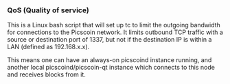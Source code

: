 ### QoS (Quality of service) ###

This is a Linux bash script that will set up tc to limit the outgoing bandwidth for connections to the Picscoin network. It limits outbound TCP traffic with a source or destination port of 1337, but not if the destination IP is within a LAN (defined as 192.168.x.x).

This means one can have an always-on picscoind instance running, and another local picscoind/picscoin-qt instance which connects to this node and receives blocks from it.
